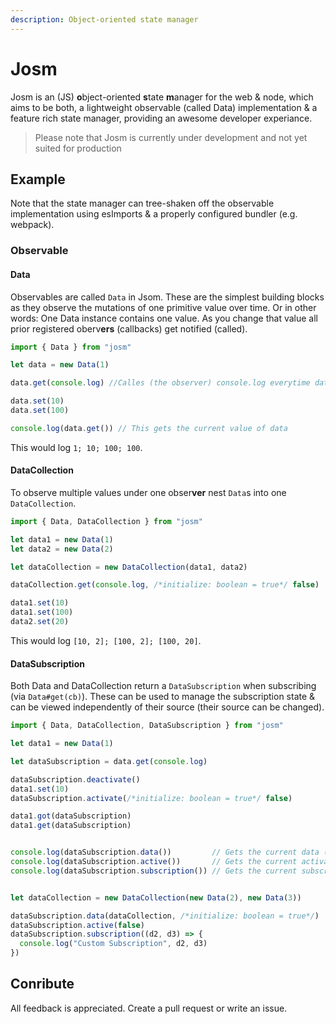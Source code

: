 ```yaml
---
description: Object-oriented state manager
---
```


# Josm

Josm is an \(JS\) **o**bject-oriented **s**tate **m**anager for the web & node, which aims to be both, a lightweight observable \(called Data\) implementation & a feature rich state manager, providing an awesome developer experiance.

> Please note that Josm is currently under development and not yet suited for production

## Example

Note that the state manager can tree-shaken off the observable implementation using esImports & a properly configured bundler \(e.g. webpack\).

### Observable

#### Data

Observables are called `Data` in Jsom. These are the simplest building blocks as they observe the mutations of one primitive value over time. Or in other words: One Data instance contains one value. As you change that value all prior registered oberv**ers** \(callbacks\) get notified \(called\).

```typescript
import { Data } from "josm"

let data = new Data(1)

data.get(console.log) //Calles (the observer) console.log everytime data is set

data.set(10)
data.set(100)

console.log(data.get()) // This gets the current value of data
```

This would log `1; 10; 100; 100`.

#### DataCollection

To observe multiple values under one obser**ver** nest `Data`s into one `DataCollection`.

```typescript
import { Data, DataCollection } from "josm"

let data1 = new Data(1)
let data2 = new Data(2)

let dataCollection = new DataCollection(data1, data2)

dataCollection.get(console.log, /*initialize: boolean = true*/ false)

data1.set(10)
data1.set(100)
data2.set(20)
```

This would log `[10, 2]; [100, 2]; [100, 20]`.

#### DataSubscription

Both Data and DataCollection return a `DataSubscription` when subscribing \(via `Data#get(cb)`\). These can be used to manage the subscription state & can be viewed independently of their source \(their source can be changed\).

```typescript
import { Data, DataCollection, DataSubscription } from "josm"

let data1 = new Data(1)

let dataSubscription = data.get(console.log)

dataSubscription.deactivate()
data1.set(10)
dataSubscription.activate(/*initialize: boolean = true*/ false)

data1.got(dataSubscription)
data1.get(dataSubscription)


console.log(dataSubscription.data())         // Gets the current data (data1)
console.log(dataSubscription.active())       // Gets the current activae status (true)
console.log(dataSubscription.subscription()) // Gets the current subscription (console.log)


let dataCollection = new DataCollection(new Data(2), new Data(3))

dataSubscription.data(dataCollection, /*initialize: boolean = true*/)
dataSubscription.active(false)
dataSubscription.subscription((d2, d3) => {
  console.log("Custom Subscription", d2, d3)
})
```

## Conribute

All feedback is appreciated. Create a pull request or write an issue.

